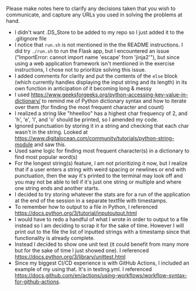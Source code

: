 Please make notes here to clarify any decisions taken that you wish to communicate, and capture any URLs you used in solving the problems at hand.
* I didn't want .DS_Store to be added to my repo so I just added it to the .gitignore file
* I notice that `run.sh` is not mentioned in the the README instructions. I did try `./run.sh` to run the Flask app, but I encountered an issue ("ImportError: cannot import name 'escape' from 'jinja2'"), but since using a web application framework isn't mentioned in the exercise instructions, I chose not to prioritize solving this issue.
* I added comments for clarity and put the contents of the `else` block (which currently handles displaying the input string and its length) in its own function in anticipation of it becoming long & messy
* I used https://www.geeksforgeeks.org/python-accessing-key-value-in-dictionary/ to remind me of Python dictionary syntax and how to iterate over them (for finding the most frequent character and count)
* I realized a string like "hheelloo" has a highest char frequency of 2, and 'h', 'e', 'l', and 'o' should be printed, so I amended my code.
* Ignored punctuation by storing it in a string and checking that each char wasn't in the string. Looked at https://www.digitalocean.com/community/tutorials/python-string-module and saw this.
* Used same logic for finding most frequent character(s) in a dictionary to find most popular word(s)
* For the longest string(s) feature, I am not prioritizing it now, but I realize that if a user enters a string with weird spacing or newlines or end with punctuation, then the way it's printed to the terminal may look off and you may not be able to tell if it's just one string or multiple and where one string ends and another starts.
* I decided to try storing whatever the stats are for a run of the application at the end of the session in a separate textfile with timestamps.
* To remember how to output to a file in Python, I referenced https://docs.python.org/3/tutorial/inputoutput.html
* I would have to redo a handful of what I wrote in order to output to a file instead so I am deciding to scrap it for the sake of time. However I will print out to the file the list of inputted strings with a timestamp since that functionality is already complete.
* Instead I decided to show one unit test (it could benefit from many more but for the sake of time I just showed one). I referenced https://docs.python.org/3/library/unittest.html
* Since my biggest CI/CD experience is with GitHub Actions, I included an example of my using that. It's in testing.yml. I referenced https://docs.github.com/en/actions/using-workflows/workflow-syntax-for-github-actions.

